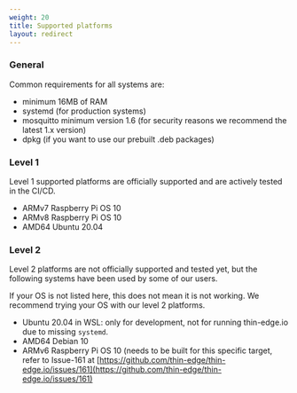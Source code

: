 ```yaml
---
weight: 20
title: Supported platforms
layout: redirect
---
```


### General

Common requirements for all systems are:
* minimum 16MB of RAM
* systemd (for production systems)
* mosquitto minimum version 1.6 (for security reasons we recommend the latest 1.x version)
* dpkg (if you want to use our prebuilt .deb packages)

### Level 1

Level 1 supported platforms are officially supported and are actively tested in the CI/CD.

* ARMv7 Raspberry Pi OS 10
* ARMv8 Raspberry Pi OS 10
* AMD64 Ubuntu 20.04

### Level 2

Level 2 platforms are not officially supported and tested yet, but the following systems have been used by some of our users.

If your OS is not listed here, this does not mean it is not working. We recommend trying your OS with our level 2 platforms.   

* Ubuntu 20.04 in WSL: only for development, not for running thin-edge.io due to missing `systemd`.
* AMD64 Debian 10
* ARMv6 Raspberry Pi OS 10 (needs to be built for this specific target, refer to Issue-161 at [https://github.com/thin-edge/thin-edge.io/issues/161](https://github.com/thin-edge/thin-edge.io/issues/161)
